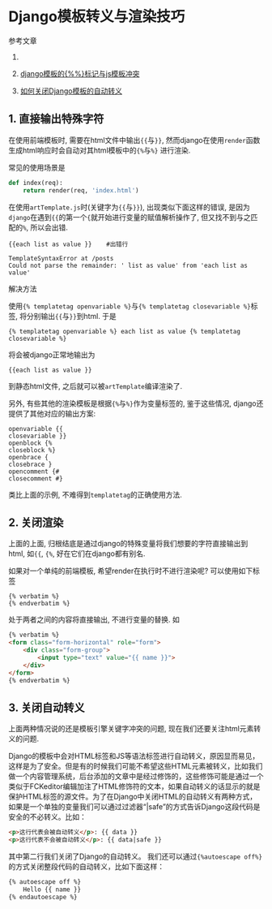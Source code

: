 # Django模板转义与渲染技巧

参考文章

1. []()

2. [django模板的{%%}标记与js模板冲突](https://segmentfault.com/q/1010000002466016)

3. [如何关闭Django模板的自动转义](http://www.cnblogs.com/cyiner/archive/2011/11/10/2244838.html)

## 1. 直接输出特殊字符

在使用前端模板时, 需要在html文件中输出`{{`与`}}`, 然而django在使用`render`函数生成html响应时会自动对其html模板中的`{%`与`%}` 进行渲染. 

常见的使用场景是

```py
def index(req):
    return render(req, 'index.html')
```

在使用`artTemplate.js`时(关键字为`{{`与`}}`), 出现类似下面这样的错误, 是因为`django`在遇到`{{`的第一个`{`就开始进行变量的赋值解析操作了, 但又找不到与之匹配的`%`, 所以会出错.

```
{{each list as value }}    #出错行

TemplateSyntaxError at /posts
Could not parse the remainder: ' list as value' from 'each list as value'
```

解决方法

使用`{% templatetag openvariable %}`与`{% templatetag closevariable %}`标签, 将分别输出`{{`与`}}`到html. 于是

```
{% templatetag openvariable %} each list as value {% templatetag closevariable %}
```

将会被django正常地输出为

```
{{each list as value }}
```

到静态html文件, 之后就可以被`artTemplate`编译渲染了.

另外, 有些其他的渲染模板是根据`{%`与`%}`作为变量标签的, 鉴于这些情况, django还提供了其他对应的输出方案:

```
openvariable {{
closevariable }}
openblock {%
closeblock %}
openbrace {
closebrace }
opencomment {#
closecomment #}
```

类比上面的示例, 不难得到`templatetag`的正确使用方法.

## 2. 关闭渲染

上面的上面, 归根结底是通过django的特殊变量将我们想要的字符直接输出到html, 如`{{`, `{%`, 好在它们在django都有别名.

如果对一个单纯的前端模板, 希望render在执行时不进行渲染呢? 可以使用如下标签

```
{% verbatim %}
{% endverbatim %}
```

处于两者之间的内容将直接输出, 不进行变量的替换. 如

```html
{% verbatim %}
<form class="form-horizontal" role="form">
    <div class="form-group">
        <input type="text" value="{{ name }}">
    </div>
</form>
{% endverbatim %}
```

## 3. 关闭自动转义

上面两种情况说的还是模板引擎关键字冲突的问题, 现在我们还要关注html元素转义的问题.

Django的模板中会对HTML标签和JS等语法标签进行自动转义，原因显而易见，这样是为了安全。但是有的时候我们可能不希望这些HTML元素被转义，比如我们做一个内容管理系统，后台添加的文章中是经过修饰的，这些修饰可能是通过一个类似于FCKeditor编辑加注了HTML修饰符的文本，如果自动转义的话显示的就是保护HTML标签的源文件。为了在Django中关闭HTML的自动转义有两种方式，如果是一个单独的变量我们可以通过过滤器“|safe”的方式告诉Django这段代码是安全的不必转义。比如：

```html
<p>这行代表会被自动转义</p>: {{ data }}
<p>这行代表不会被自动转义</p>: {{ data|safe }}
```

其中第二行我们关闭了Django的自动转义。
我们还可以通过`{%autoescape off%}`的方式关闭整段代码的自动转义，比如下面这样：

```html
{% autoescape off %}
    Hello {{ name }}
{% endautoescape %}
```